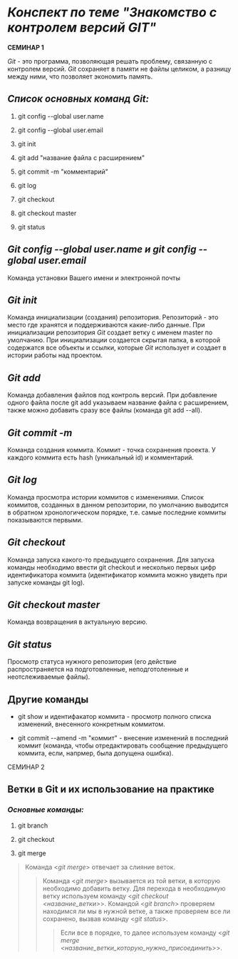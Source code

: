 # *Конспект по теме "Знакомство с контролем версий GIT"*

**СЕМИНАР 1**

*Git* - это программа, позволяющая решать проблему, связанную с контролем версий. *Git* сохраняет в памяти не файлы целиком, а разницу между ними, что позволяет экономить память.

## *Список основных команд Git:*

1. git config --global user.name

2. git config --global user.email

3. git init

4. git add "название файла с расширением"

5. git commit -m "комментарий"

6. git log

7. git checkout

8. git checkout master

9. git status

## *Git config --global user.name и git config --global user.email*

Команда установки Вашего имени и электронной почты

## *Git init*

Команда инициализации (создания) репозитория. Репозиторий - это место где хранятся и поддерживаются какие-либо данные. При инициализации репозитория *Git* создает ветку с именем master по умолчанию. При инициализации создается скрытая папка, в которой содержатся все объекты и ссылки, которые *Git* использует и создает в истории работы над проектом. 

## *Git add*

Команда добавления файлов под контроль версий. При добавление одного файла после git add указываем название файла с расширением, также можно добавить сразу все файлы (команда git add --all).

## *Git commit -m*
Команда создания коммита. Коммит - точка сохранения проекта. У каждого  коммита есть hash (уникальный id) и комментарий. 

## *Git log*

Команда просмотра истории коммитов с изменениями. Список коммитов, созданных в данном репозитории, по умолчанию выводится в обратном хронологическом порядке, т.е. самые последние коммиты показываются первыми.

## *Git checkout*

Команда запуска какого-то предыдущего сохранения. Для запуска команды необходимо ввести git checkout и несколько первых цифр идентификатора коммита (идентификатор коммита можно увидеть при запуске команды git log).

## *Git checkout master*

Команда возвращения в актуальную версию.

## *Git status*

Просмотр статуса нужного репозитория (его действие распространяется на подготовленные, неподготоленные и неотслеживаемые файлы). 

## Другие команды

* git show и идентифакатор коммита - просмотр полного списка изменений, внесенного конкретным коммитом.

* git commit --amend -m "коммит" - внесение изменений в последний коммит (команда, чтобы отредактировать сообщение предыдущего коммита, если, напрмер, была допущена ошибка).


СЕМИНАР 2

## Ветки в Git и их использование на практике

### *Основные команды:*

1. git branch

2. git checkout

3. git merge

> Команда <*git merge*> отвечает за слияние веток. 
>>Команда <*git merge*> вызывается из той ветки, в которую необходимо добавить ветку. Для перехода в необходимую ветку используем команду <*git checkout <название_ветки>*>. Командой <*git branch*> проверяем находимся ли мы в нужной ветке, а также проверяем все ли сохранено, вызвав команду <*git status*>.
>>>Если все в порядке, то далее используем команду <*git merge <название_ветки_которую_нужно_присоединить>*>.

